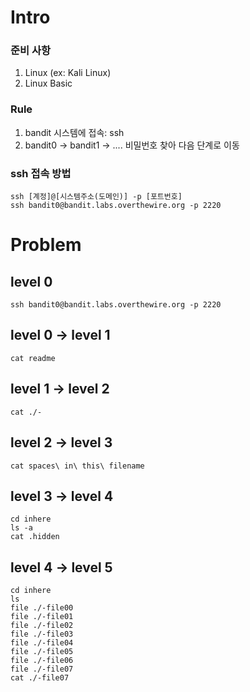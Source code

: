 # Intro
### 준비 사항
1. Linux (ex: Kali Linux)
2. Linux Basic

### Rule
1. bandit 시스템에 접속: ssh
2. bandit0 -> bandit1 -> .... 비밀번호 찾아 다음 단계로 이동

### ssh 접속 방법
```
ssh [계정]@[시스템주소(도메인)] -p [포트번호]
ssh bandit0@bandit.labs.overthewire.org -p 2220
```
# Problem
## level 0
```shell
ssh bandit0@bandit.labs.overthewire.org -p 2220
```
## level 0 -> level 1
```shell
cat readme
```
## level 1 -> level 2
```shell
cat ./-
```
## level 2 -> level 3
```shell
cat spaces\ in\ this\ filename
```
## level 3 -> level 4
```shell
cd inhere
ls -a
cat .hidden
```
## level 4 -> level 5
```shell
cd inhere
ls
file ./-file00
file ./-file01
file ./-file02
file ./-file03
file ./-file04
file ./-file05
file ./-file06
file ./-file07
cat ./-file07
```
